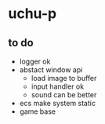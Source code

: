 # uchu-p

## to do

- logger ok
- abstact window api 
	- load image to buffer
	- input handler ok 
	- sound can be better
- ecs 
	make system static
- game base
